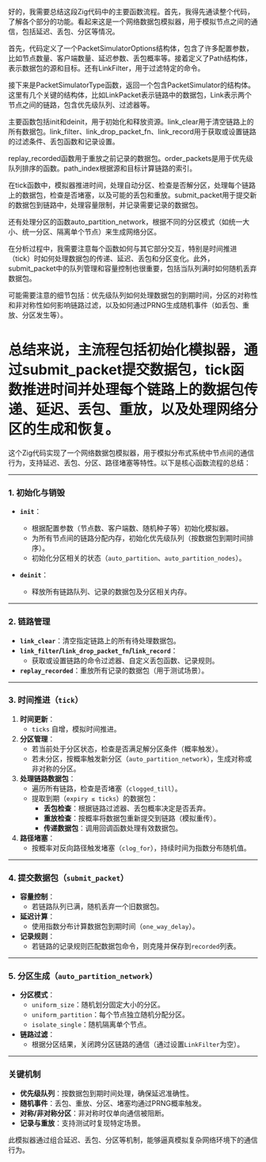 好的，我需要总结这段Zig代码中的主要函数流程。首先，我得先通读整个代码，了解各个部分的功能。看起来这是一个网络数据包模拟器，用于模拟节点之间的通信，包括延迟、丢包、分区等情况。

首先，代码定义了一个PacketSimulatorOptions结构体，包含了许多配置参数，比如节点数量、客户端数量、延迟参数、丢包概率等。接着定义了Path结构体，表示数据包的源和目标。还有LinkFilter，用于过滤特定的命令。

接下来是PacketSimulatorType函数，返回一个包含PacketSimulator的结构体。这里有几个关键的结构体，比如LinkPacket表示链路中的数据包，Link表示两个节点之间的链路，包含优先级队列、过滤器等。

主要函数包括init和deinit，用于初始化和释放资源。link_clear用于清空链路上的所有数据包。link_filter、link_drop_packet_fn、link_record用于获取或设置链路的过滤条件、丢包函数和记录设置。

replay_recorded函数用于重放之前记录的数据包。order_packets是用于优先级队列排序的函数。path_index根据源和目标计算链路的索引。

在tick函数中，模拟器推进时间，处理自动分区、检查是否解分区，处理每个链路上的数据包，检查是否堵塞，以及可能的丢包和重放。submit_packet用于提交新的数据包到链路中，处理容量限制，并记录需要记录的数据包。

还有处理分区的函数auto_partition_network，根据不同的分区模式（如统一大小、统一分区、隔离单个节点）来生成网络分区。

在分析过程中，我需要注意每个函数如何与其它部分交互，特别是时间推进（tick）时如何处理数据包的传递、延迟、丢包和分区变化。此外，submit_packet中的队列管理和容量控制也很重要，包括当队列满时如何随机丢弃数据包。

可能需要注意的细节包括：优先级队列如何处理数据包的到期时间，分区的对称性和非对称性如何影响链路过滤，以及如何通过PRNG生成随机事件（如丢包、重放、分区发生等）。

总结来说，主流程包括初始化模拟器，通过submit_packet提交数据包，tick函数推进时间并处理每个链路上的数据包传递、延迟、丢包、重放，以及处理网络分区的生成和恢复。
================================================
这个Zig代码实现了一个网络数据包模拟器，用于模拟分布式系统中节点间的通信行为，支持延迟、丢包、分区、路径堵塞等特性。以下是核心函数流程的总结：

---

### **1. 初始化与销毁**
- **`init`**：  
  - 根据配置参数（节点数、客户端数、随机种子等）初始化模拟器。  
  - 为所有节点间的链路分配内存，初始化优先级队列（按数据包到期时间排序）。  
  - 初始化分区相关的状态（`auto_partition`、`auto_partition_nodes`）。  

- **`deinit`**：  
  - 释放所有链路队列、记录的数据包及分区相关内存。

---

### **2. 链路管理**
- **`link_clear`**：清空指定链路上的所有待处理数据包。  
- **`link_filter`/`link_drop_packet_fn`/`link_record`**：  
  - 获取或设置链路的命令过滤器、自定义丢包函数、记录规则。  
- **`replay_recorded`**：重放所有记录的数据包（用于测试场景）。

---

### **3. 时间推进（`tick`）**
1. **时间更新**：  
   - `ticks` 自增，模拟时间推进。  
2. **分区管理**：  
   - 若当前处于分区状态，检查是否满足解分区条件（概率触发）。  
   - 若未分区，按概率触发新分区（`auto_partition_network`），生成对称或非对称的分区。  
3. **处理链路数据包**：  
   - 遍历所有链路，检查是否堵塞（`clogged_till`）。  
   - 提取到期（`expiry ≤ ticks`）的数据包：  
     - **丢包检查**：根据链路过滤器、丢包概率决定是否丢弃。  
     - **重放检查**：按概率将数据包重新提交到链路（模拟重传）。  
     - **传递数据包**：调用回调函数处理有效数据包。  
4. **路径堵塞**：  
   - 按概率对反向路径触发堵塞（`clog_for`），持续时间为指数分布随机值。

---

### **4. 提交数据包（`submit_packet`）**
- **容量控制**：  
  - 若链路队列已满，随机丢弃一个旧数据包。  
- **延迟计算**：  
  - 使用指数分布计算数据包到期时间（`one_way_delay`）。  
- **记录规则**：  
  - 若链路的记录规则匹配数据包命令，则克隆并保存到`recorded`列表。

---

### **5. 分区生成（`auto_partition_network`）**
- **分区模式**：  
  - `uniform_size`：随机划分固定大小的分区。  
  - `uniform_partition`：每个节点独立随机分配分区。  
  - `isolate_single`：随机隔离单个节点。  
- **链路过滤**：  
  - 根据分区结果，关闭跨分区链路的通信（通过设置`LinkFilter`为空）。

---

### **关键机制**
- **优先级队列**：按数据包到期时间处理，确保延迟准确性。  
- **随机事件**：丢包、重放、分区、堵塞均通过PRNG概率触发。  
- **对称/非对称分区**：非对称时仅单向通信被阻断。  
- **记录与重放**：支持测试时复现特定场景。

此模拟器通过组合延迟、丢包、分区等机制，能够逼真模拟复杂网络环境下的通信行为。